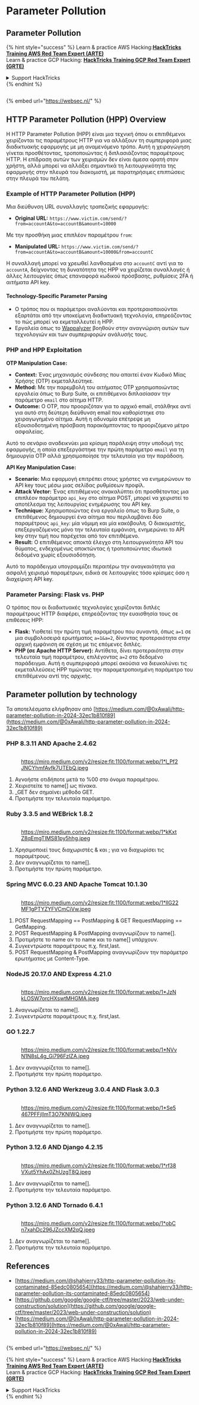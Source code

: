 # Parameter Pollution

## Parameter Pollution

{% hint style="success" %}
Learn & practice AWS Hacking:<img src="../.gitbook/assets/arte.png" alt="" data-size="line">[**HackTricks Training AWS Red Team Expert (ARTE)**](https://training.hacktricks.xyz/courses/arte)<img src="../.gitbook/assets/arte.png" alt="" data-size="line">\
Learn & practice GCP Hacking: <img src="../.gitbook/assets/grte.png" alt="" data-size="line">[**HackTricks Training GCP Red Team Expert (GRTE)**<img src="../.gitbook/assets/grte.png" alt="" data-size="line">](https://training.hacktricks.xyz/courses/grte)

<details>

<summary>Support HackTricks</summary>

* Check the [**subscription plans**](https://github.com/sponsors/carlospolop)!
* **Join the** 💬 [**Discord group**](https://discord.gg/hRep4RUj7f) or the [**telegram group**](https://t.me/peass) or **follow** us on **Twitter** 🐦 [**@hacktricks\_live**](https://twitter.com/hacktricks\_live)**.**
* **Share hacking tricks by submitting PRs to the** [**HackTricks**](https://github.com/carlospolop/hacktricks) and [**HackTricks Cloud**](https://github.com/carlospolop/hacktricks-cloud) github repos.

</details>
{% endhint %}

<figure><img src="https://pentest.eu/RENDER_WebSec_10fps_21sec_9MB_29042024.gif" alt=""><figcaption></figcaption></figure>

{% embed url="https://websec.nl/" %}

## HTTP Parameter Pollution (HPP) Overview

Η HTTP Parameter Pollution (HPP) είναι μια τεχνική όπου οι επιτιθέμενοι χειρίζονται τις παραμέτρους HTTP για να αλλάξουν τη συμπεριφορά μιας διαδικτυακής εφαρμογής με μη αναμενόμενο τρόπο. Αυτή η χειραγώγηση γίνεται προσθέτοντας, τροποποιώντας ή διπλασιάζοντας παραμέτρους HTTP. Η επίδραση αυτών των χειρισμών δεν είναι άμεσα ορατή στον χρήστη, αλλά μπορεί να αλλάξει σημαντικά τη λειτουργικότητα της εφαρμογής στην πλευρά του διακομιστή, με παρατηρήσιμες επιπτώσεις στην πλευρά του πελάτη.

### Example of HTTP Parameter Pollution (HPP)

Μια διεύθυνση URL συναλλαγής τραπεζικής εφαρμογής:

* **Original URL:** `https://www.victim.com/send/?from=accountA&to=accountB&amount=10000`

Με την προσθήκη μιας επιπλέον παραμέτρου `from`:

* **Manipulated URL:** `https://www.victim.com/send/?from=accountA&to=accountB&amount=10000&from=accountC`

Η συναλλαγή μπορεί να χρεωθεί λανθασμένα στο `accountC` αντί για το `accountA`, δείχνοντας τη δυνατότητα της HPP να χειρίζεται συναλλαγές ή άλλες λειτουργίες όπως επαναφορά κωδικού πρόσβασης, ρυθμίσεις 2FA ή αιτήματα API key.

#### **Technology-Specific Parameter Parsing**

* Ο τρόπος που οι παράμετροι αναλύονται και προτεραιοποιούνται εξαρτάται από την υποκείμενη διαδικτυακή τεχνολογία, επηρεάζοντας το πώς μπορεί να εκμεταλλευτεί η HPP.
* Εργαλεία όπως το [Wappalyzer](https://addons.mozilla.org/en-US/firefox/addon/wappalyzer/) βοηθούν στην αναγνώριση αυτών των τεχνολογιών και των συμπεριφορών ανάλυσής τους.

### PHP and HPP Exploitation

**OTP Manipulation Case:**

* **Context:** Ένας μηχανισμός σύνδεσης που απαιτεί έναν Κωδικό Μίας Χρήσης (OTP) εκμεταλλεύτηκε.
* **Method:** Με την παρεμβολή του αιτήματος OTP χρησιμοποιώντας εργαλεία όπως το Burp Suite, οι επιτιθέμενοι διπλασίασαν την παράμετρο `email` στο αίτημα HTTP.
* **Outcome:** Ο OTP, που προοριζόταν για το αρχικό email, στάλθηκε αντί για αυτό στη δεύτερη διεύθυνση email που καθορίστηκε στο χειραγωγημένο αίτημα. Αυτή η αδυναμία επέτρεψε μη εξουσιοδοτημένη πρόσβαση παρακάμπτοντας το προοριζόμενο μέτρο ασφαλείας.

Αυτό το σενάριο αναδεικνύει μια κρίσιμη παράλειψη στην υποδομή της εφαρμογής, η οποία επεξεργάστηκε την πρώτη παράμετρο `email` για τη δημιουργία OTP αλλά χρησιμοποίησε την τελευταία για την παράδοση.

**API Key Manipulation Case:**

* **Scenario:** Μια εφαρμογή επιτρέπει στους χρήστες να ενημερώνουν το API key τους μέσω μιας σελίδας ρυθμίσεων προφίλ.
* **Attack Vector:** Ένας επιτιθέμενος ανακαλύπτει ότι προσθέτοντας μια επιπλέον παράμετρο `api_key` στο αίτημα POST, μπορεί να χειριστεί το αποτέλεσμα της λειτουργίας ενημέρωσης του API key.
* **Technique:** Χρησιμοποιώντας ένα εργαλείο όπως το Burp Suite, ο επιτιθέμενος δημιουργεί ένα αίτημα που περιλαμβάνει δύο παραμέτρους `api_key`: μία νόμιμη και μία κακόβουλη. Ο διακομιστής, επεξεργαζόμενος μόνο την τελευταία εμφάνιση, ενημερώνει το API key στην τιμή που παρέχεται από τον επιτιθέμενο.
* **Result:** Ο επιτιθέμενος αποκτά έλεγχο στη λειτουργικότητα API του θύματος, ενδεχομένως αποκτώντας ή τροποποιώντας ιδιωτικά δεδομένα χωρίς εξουσιοδότηση.

Αυτό το παράδειγμα υπογραμμίζει περαιτέρω την αναγκαιότητα για ασφαλή χειρισμό παραμέτρων, ειδικά σε λειτουργίες τόσο κρίσιμες όσο η διαχείριση API key.

### Parameter Parsing: Flask vs. PHP

Ο τρόπος που οι διαδικτυακές τεχνολογίες χειρίζονται διπλές παραμέτρους HTTP διαφέρει, επηρεάζοντας την ευαισθησία τους σε επιθέσεις HPP:

* **Flask:** Υιοθετεί την πρώτη τιμή παραμέτρου που συναντά, όπως `a=1` σε μια συμβολοσειρά ερωτήματος `a=1&a=2`, δίνοντας προτεραιότητα στην αρχική εμφάνιση σε σχέση με τις επόμενες διπλές.
* **PHP (σε Apache HTTP Server):** Αντίθετα, δίνει προτεραιότητα στην τελευταία τιμή παραμέτρου, επιλέγοντας `a=2` στο δεδομένο παράδειγμα. Αυτή η συμπεριφορά μπορεί ακούσια να διευκολύνει τις εκμεταλλεύσεις HPP τιμώντας την παραμετροποιημένη παράμετρο του επιτιθέμενου αντί της αρχικής.

## Parameter pollution by technology

Τα αποτελέσματα ελήφθησαν από [https://medium.com/@0xAwali/http-parameter-pollution-in-2024-32ec1b810f89](https://medium.com/@0xAwali/http-parameter-pollution-in-2024-32ec1b810f89)

### PHP 8.3.11 AND Apache 2.4.62 <a href="#id-9523" id="id-9523"></a>

<figure><img src="../.gitbook/assets/image (1255).png" alt=""><figcaption><p><a href="https://miro.medium.com/v2/resize:fit:1100/format:webp/1*l_Pf2JNCYhmfAvfk7UTEbQ.jpeg">https://miro.medium.com/v2/resize:fit:1100/format:webp/1*l_Pf2JNCYhmfAvfk7UTEbQ.jpeg</a></p></figcaption></figure>

1. Αγνοήστε οτιδήποτε μετά το %00 στο όνομα παραμέτρου.
2. Χειριστείτε το name\[] ως πίνακα.
3. \_GET δεν σημαίνει μέθοδο GET.
4. Προτιμήστε την τελευταία παράμετρο.

### Ruby 3.3.5 and WEBrick 1.8.2

<figure><img src="../.gitbook/assets/image (1257).png" alt=""><figcaption><p><a href="https://miro.medium.com/v2/resize:fit:1100/format:webp/1*kKxtZ8qEmgTIMS81py5hhg.jpeg">https://miro.medium.com/v2/resize:fit:1100/format:webp/1*kKxtZ8qEmgTIMS81py5hhg.jpeg</a></p></figcaption></figure>

1. Χρησιμοποιεί τους διαχωριστές & και ; για να διαχωρίσει τις παραμέτρους.
2. Δεν αναγνωρίζεται το name\[].
3. Προτιμήστε την πρώτη παράμετρο.

### Spring MVC 6.0.23 AND Apache Tomcat 10.1.30 <a href="#dd68" id="dd68"></a>

<figure><img src="../.gitbook/assets/image (1258).png" alt=""><figcaption><p><a href="https://miro.medium.com/v2/resize:fit:1100/format:webp/1*llG22MF1gPTYZYFVCmCiVw.jpeg">https://miro.medium.com/v2/resize:fit:1100/format:webp/1*llG22MF1gPTYZYFVCmCiVw.jpeg</a></p></figcaption></figure>

1. POST RequestMapping == PostMapping & GET RequestMapping == GetMapping.
2. POST RequestMapping & PostMapping αναγνωρίζουν το name\[].
3. Προτιμήστε το name αν το name και το name\[] υπάρχουν.
4. Συγκεντρώστε παραμέτρους π.χ. first,last.
5. POST RequestMapping & PostMapping αναγνωρίζουν την παράμετρο ερωτήματος με Content-Type.

### **NodeJS** 20.17.0 **AND** Express 4.21.0 <a href="#id-6d72" id="id-6d72"></a>

<figure><img src="../.gitbook/assets/image (1259).png" alt=""><figcaption><p><a href="https://miro.medium.com/v2/resize:fit:1100/format:webp/1*JzNkLOSW7orcHXswtMHGMA.jpeg">https://miro.medium.com/v2/resize:fit:1100/format:webp/1*JzNkLOSW7orcHXswtMHGMA.jpeg</a></p></figcaption></figure>

1. Αναγνωρίζεται το name\[].
2. Συγκεντρώστε παραμέτρους π.χ. first,last.

### GO 1.22.7 <a href="#id-63dc" id="id-63dc"></a>

<figure><img src="../.gitbook/assets/image (1260).png" alt=""><figcaption><p><a href="https://miro.medium.com/v2/resize:fit:1100/format:webp/1*NVvN1N8sL4g_Gi796FzlZA.jpeg">https://miro.medium.com/v2/resize:fit:1100/format:webp/1*NVvN1N8sL4g_Gi796FzlZA.jpeg</a></p></figcaption></figure>

1. Δεν αναγνωρίζεται το name\[].
2. Προτιμήστε την πρώτη παράμετρο.

### Python 3.12.6 AND Werkzeug 3.0.4 AND Flask 3.0.3 <a href="#b853" id="b853"></a>

<figure><img src="../.gitbook/assets/image (1261).png" alt=""><figcaption><p><a href="https://miro.medium.com/v2/resize:fit:1100/format:webp/1*Se5467PFFjIlmT3O7KNlWQ.jpeg">https://miro.medium.com/v2/resize:fit:1100/format:webp/1*Se5467PFFjIlmT3O7KNlWQ.jpeg</a></p></figcaption></figure>

1. Δεν αναγνωρίζεται το name\[].
2. Προτιμήστε την πρώτη παράμετρο.

### Python 3.12.6 AND Django 4.2.15 <a href="#id-8079" id="id-8079"></a>

<figure><img src="../.gitbook/assets/image (1262).png" alt=""><figcaption><p><a href="https://miro.medium.com/v2/resize:fit:1100/format:webp/1*rf38VXut5YhAx0ZhUzgT8Q.jpeg">https://miro.medium.com/v2/resize:fit:1100/format:webp/1*rf38VXut5YhAx0ZhUzgT8Q.jpeg</a></p></figcaption></figure>

1. Δεν αναγνωρίζεται το name\[].
2. Προτιμήστε την τελευταία παράμετρο.

### Python 3.12.6 AND Tornado 6.4.1 <a href="#id-2ad8" id="id-2ad8"></a>

<figure><img src="../.gitbook/assets/image (1263).png" alt=""><figcaption><p><a href="https://miro.medium.com/v2/resize:fit:1100/format:webp/1*obCn7xahDc296JZccXM2qQ.jpeg">https://miro.medium.com/v2/resize:fit:1100/format:webp/1*obCn7xahDc296JZccXM2qQ.jpeg</a></p></figcaption></figure>

1. Δεν αναγνωρίζεται το name\[].
2. Προτιμήστε την τελευταία παράμετρο.

## References

* [https://medium.com/@shahjerry33/http-parameter-pollution-its-contaminated-85edc0805654](https://medium.com/@shahjerry33/http-parameter-pollution-its-contaminated-85edc0805654)
* [https://github.com/google/google-ctf/tree/master/2023/web-under-construction/solution](https://github.com/google/google-ctf/tree/master/2023/web-under-construction/solution)
* [https://medium.com/@0xAwali/http-parameter-pollution-in-2024-32ec1b810f89](https://medium.com/@0xAwali/http-parameter-pollution-in-2024-32ec1b810f89)

<figure><img src="https://pentest.eu/RENDER_WebSec_10fps_21sec_9MB_29042024.gif" alt=""><figcaption></figcaption></figure>

{% embed url="https://websec.nl/" %}

{% hint style="success" %}
Learn & practice AWS Hacking:<img src="../.gitbook/assets/arte.png" alt="" data-size="line">[**HackTricks Training AWS Red Team Expert (ARTE)**](https://training.hacktricks.xyz/courses/arte)<img src="../.gitbook/assets/arte.png" alt="" data-size="line">\
Learn & practice GCP Hacking: <img src="../.gitbook/assets/grte.png" alt="" data-size="line">[**HackTricks Training GCP Red Team Expert (GRTE)**<img src="../.gitbook/assets/grte.png" alt="" data-size="line">](https://training.hacktricks.xyz/courses/grte)

<details>

<summary>Support HackTricks</summary>

* Check the [**subscription plans**](https://github.com/sponsors/carlospolop)!
* **Join the** 💬 [**Discord group**](https://discord.gg/hRep4RUj7f) or the [**telegram group**](https://t.me/peass) or **follow** us on **Twitter** 🐦 [**@hacktricks\_live**](https://twitter.com/hacktricks\_live)**.**
* **Share hacking tricks by submitting PRs to the** [**HackTricks**](https://github.com/carlospolop/hacktricks) and [**HackTricks Cloud**](https://github.com/carlospolop/hacktricks-cloud) github repos.

</details>
{% endhint %}
